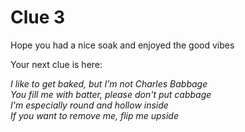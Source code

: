 # Clue 3

Hope you had a nice soak and enjoyed the good vibes

Your next clue is here: 

*I like to get baked, but I'm not Charles Babbage\
You fill me with batter, please don't put cabbage\
I'm especially round and hollow inside\
If you want to remove me, flip me upside*


